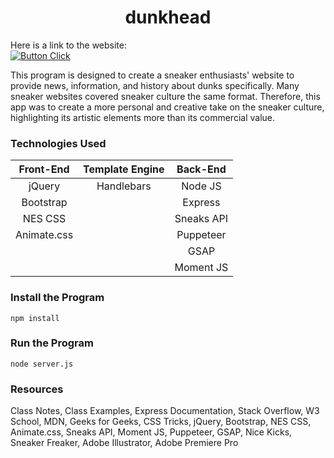 <h1 align="center"><b>dunkhead</b></h1>

Here is a link to the website:<br>
[![Button Click]](https://dunkhead-f335b4ce798d.herokuapp.com/)

This program is designed to create a sneaker enthusiasts' website to provide news, information, and history about dunks specifically. Many sneaker websites covered sneaker culture the same format. Therefore, this app was to create a more personal and creative take on the sneaker culture, highlighting its artistic elements more than its commercial value.

### **Technologies Used**
| Front-End   | Template Engine | Back-End   |
| :---------: | :-----------:   | :--------: |
| jQuery      | Handlebars      | Node JS    |
| Bootstrap   |                 | Express    |   
| NES CSS     |                 | Sneaks API |
| Animate.css |                 | Puppeteer  |
|             |                 | GSAP       |
|             |                 | Moment JS  |

### **Install the Program**
```
npm install
```

### **Run the Program**
```
node server.js
```

### **Resources**
Class Notes,
Class Examples,
Express Documentation, 
Stack Overflow,
W3 School,
MDN,
Geeks for Geeks,
CSS Tricks,
jQuery,
Bootstrap,
NES CSS,
Animate.css,
Sneaks API, 
Moment JS,
Puppeteer,
GSAP,
Nice Kicks,
Sneaker Freaker,
Adobe Illustrator,
Adobe Premiere Pro

<!------->
[Button Click]: https://img.shields.io/badge/Click_Me!-37a779?style=for-the-badge